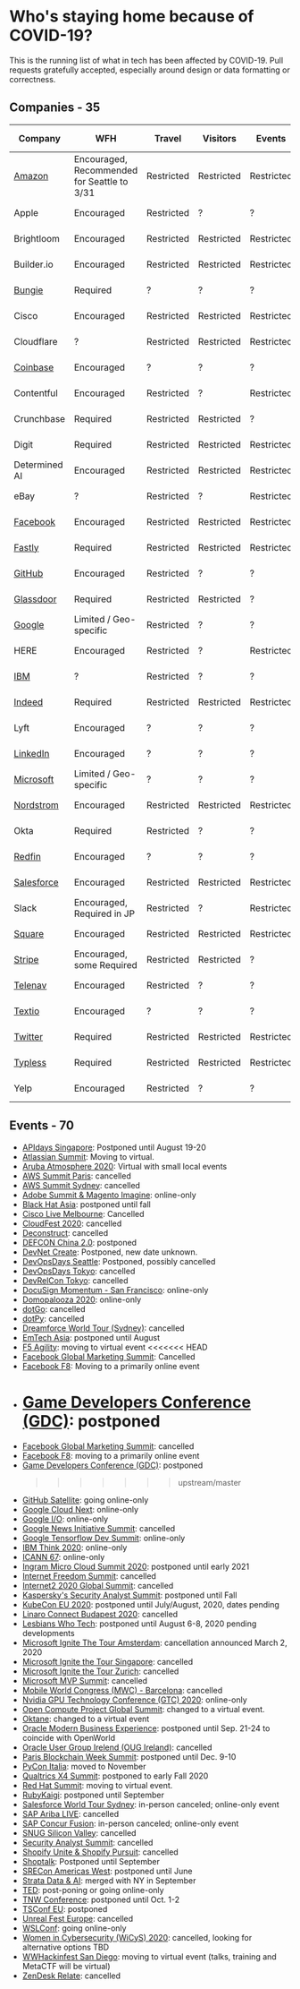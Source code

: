 # Who's staying home because of COVID-19?

This is the running list of what in tech has been affected by COVID-19. Pull requests gratefully accepted, especially around design or data formatting or correctness.

<a name="companies"></a>

## Companies - 35

| Company                                                                                                                                     | WFH                                         | Travel     | Visitors   | Events     | Last Update |
| ------------------------------------------------------------------------------------------------------------------------------------------- | ------------------------------------------- | ---------- | ---------- | ---------- | ----------- |
| [Amazon](https://www.businessinsider.com/companies-asking-employees-to-work-from-home-due-to-coronavirus-2020)                              | Encouraged, Recommended for Seattle to 3/31 | Restricted | Restricted | Restricted | 2020-03-04  |
| Apple                                                                                                                                       | Encouraged                                  | Restricted | ?          | ?          | 2020-03-03  |
| Brightloom                                                                                                                                  | Encouraged                                  | Restricted | Restricted | Restricted | 2020-03-05  |
| Builder.io                                                                                                                                  | Encouraged                                  | Restricted | Restricted | Restricted | 2020-03-05  |
| [Bungie](https://www.bungie.net/en/Explore/Detail/News/48839)                                                                               | Required                                    | ?          | ?          | ?          | 2020-03-05  |
| Cisco                                                                                                                                       | Encouraged                                  | Restricted | Restricted | Restricted | 2020-03-04  |
| Cloudflare                                                                                                                                  | ?                                           | Restricted | Restricted | Restricted | 2020-03-04  |
| [Coinbase](https://docs.google.com/document/d/1SRP4dnVCvKB7A5WXrESe-cL51i6_cg5nNGLNld6qch0/edit)                                            | Encouraged                                  | ?          | ?          | ?          | 2020-03-03  |
| Contentful                                                                                                                                  | Encouraged                                  | Restricted | ?          | Restricted | 2020-03-03  |
| Crunchbase                                                                                                                                  | Required                                    | Restricted | Restricted | ?          | 2020-03-05  |
| Digit                                                                                                                                       | Required                                    | Restricted | Restricted | Restricted | 2020-03-05  |
| Determined AI                                                                                                                               | Encouraged                                  | Restricted | Restricted | Restricted | 2020-03-06  |
| eBay                                                                                                                                        | ?                                           | Restricted | ?          | Restricted | 2020-03-04  |
| [Facebook](https://www.geekwire.com/2020/facebook-contractor-seattle-tests-positive-coronavirus-company-closes-office/)                     | Encouraged                                  | Restricted | Restricted | Restricted | 2020-03-04  |
| [Fastly](https://www.fastly.com/blog/exercising-caution-as-covid-19-evolves)                                                                | Required                                    | Restricted | Restricted | Restricted | 2020-03-01  |
| [GitHub](https://github.blog/2020-03-03-covid-19-update-supporting-our-employees-and-community/)                                            | Encouraged                                  | Restricted | ?          | ?          | 2020-03-04  |
| [Glassdoor](https://www.glassdoor.com/blog/glassdoor-coronavirus/)                                                                          | Required                                    | Restricted | Restricted | ?          | 2020-03-05  |
| [Google](https://www.theguardian.com/world/2020/mar/04/coronavirus-google-tech-dublin-twitter-work-from-home#maincontent)                   | Limited / Geo-specific                      | Restricted | ?          | ?          | 2020-03-03  |
| HERE                                                                                                                                        | Encouraged                                  | Restricted | ?          | Restricted | 2020-03-05  |
| [IBM](https://www.theverge.com/2020/3/4/21165449/ibm-coronavirus-suspending-domestic-international-travel)                                  | ?                                           | Restricted | ?          | ?          | 2020-03-05  |
| [Indeed](https://www.kvue.com/article/news/health/indeed-coronavirus-work-from-home/269-79c7797f-4d60-41df-bd9b-8b6bc25d9f3f)               | Required                                    | Restricted | Restricted | Restricted | 2020-03-04  |
| Lyft                                                                                                                                        | Encouraged                                  | ?          | ?          | ?          | 2020-03-04  |
| [LinkedIn](https://www.businessinsider.com/linkedin-tells-employees-to-work-from-home-over-coronavirus-concerns-2020-3)                     | Encouraged                                  | ?          | ?          | ?          | 2020-03-05  |
| [Microsoft](https://www.theverge.com/2020/3/4/21164522/microsoft-coronavirus-response-comment-employees-memo-work-from-home)                | Limited / Geo-specific                      | ?          | ?          | ?          | 2020-03-03  |
| [Nordstrom](https://www.geekwire.com/2020/coronavirus-live-updates-seattle-tech-community-grappling-covid-19/)                              | Encouraged                                  | Restricted | Restricted | Restricted | 2020-03-04  |
| Okta                                                                                                                                        | Required                                    | Restricted | ?          | ?          | 2020-03-05  |
| [Redfin](https://www.seattletimes.com/business/some-seattle-tech-companies-tell-employees-to-work-from-home-to-slow-spread-of-coronavirus/) | Encouraged                                  | ?          | ?          | ?          | 2020-03-04  |
| [Salesforce](https://www.salesforce.com/blog/2020/03/safety-and-wellbeing-those-around-you.html)                                            | Encouraged                                  | Restricted | Restricted | Restricted | 2020-03-03  |
| Slack                                                                                                                                       | Encouraged, Required in JP                  | Restricted | ?          | Restricted | 2020-03-04  |
| [Square](https://twitter.com/zamosta/status/1234658276781912064)                                                                            | Encouraged                                  | Restricted | Restricted | Restricted | 2020-03-03  |
| [Stripe](https://stripe.com/newsroom/news/covid-19)                                                                                         | Encouraged, some Required                   | Restricted | Restricted | ?          | 2020-02-29  |
| [Telenav](https://twitter.com/Telenav/status/1233227569249390592)                                                                           | Encouraged                                  | Restricted | ?          | ?          | 2020-03-05  |
| [Textio](https://www.seattletimes.com/business/some-seattle-tech-companies-tell-employees-to-work-from-home-to-slow-spread-of-coronavirus/) | Encouraged                                  | ?          | ?          | ?          | 2020-03-04  |
| [Twitter](https://blog.twitter.com/en_us/topics/company/2020/keeping-our-employees-and-partners-safe-during-coronavirus.html)               | Required                                    | Restricted | Restricted | Restricted | 2020-03-03  |
| [Typless](https://typless.com/2020/03/05/switching-to-fully-remote-work/)                                                                   | Required                                    | Restricted | Restricted | Restricted | 2020-03-04  |
| Yelp                                                                                                                                        | Encouraged                                  | Restricted | ?          | ?          | 2020-03-03  |

<a name="events"></a>

## Events - 70

- [APIdays Singapore](https://www.apidays.co/singapore): Postponed until August 19-20
- [Atlassian Summit](https://www.atlassian.com/company/events/summit): Moving to virtual.
- [Aruba Atmosphere 2020](https://www.atlassian.com/company/events/summit): Virtual with small local events
- [AWS Summit Paris](https://aws.amazon.com/fr/events/summits/paris/): cancelled
- [AWS Summit Sydney](https://aws.amazon.com/events/summits/sydney/): cancelled
- [Adobe Summit & Magento Imagine](https://www.adobe.com/summit.html): online-only
- [Black Hat Asia](https://www.blackhat.com/asia-20/travel-updates.html): postponed until fall
- [Cisco Live Melbourne](https://www.ciscolive.com/apjc.html): Cancelled
- [CloudFest 2020](https://www.cloudfest.com/): cancelled
- [Deconstruct](https://www.deconstructconf.com/): cancelled
- [DEFCON China 2.0](https://defcon.org/html/defcon-china-2/dc-cn-2-index.html): postponed
- [DevNet Create](https://developer.cisco.com/devnetcreate/2020/): Postponed, new date unknown.
- [DevOpsDays Seattle](https://twitter.com/DevOpsDaysSEA/status/1235307914908389376): Postponed, possibly cancelled
- [DevOpsDays Tokyo](https://twitter.com/DevOpsDaysTokyo/status/1234433425114722308): cancelled
- [DevRelCon Tokyo](https://tokyo-2020.devrel.net/information/2020/02/13/devrelcon-tokyo-has-canceled_en.html): cancelled
- [DocuSign Momentum - San Francisco](https://momentum.docusign.com/faq): online-only
- [Domopalooza 2020](https://www.domo.com/domopalooza#FAQs): online-only
- [dotGo](https://twitter.com/dotGoEu/status/1234767083369639937): cancelled
- [dotPy](https://twitter.com/dotpy_io/status/1233830965421711360): cancelled
- [Dreamforce World Tour (Sydney)](https://www.arnnet.com.au/article/671175/salesforce-world-tour-sydney-goes-digital-amid-coronavirus-fears/): cancelled
- [EmTech Asia](https://emtechasia.com/): postponed until August
- [F5 Agility](https://www.f5.com/agility): moving to virtual event
  <<<<<<< HEAD
- [Facebook Global Marketing Summit](https://www.businessinsider.com/how-facebook-affected-novel-coronavirus-outbreak-2020-2): Cancelled
- [Facebook F8](https://developers.facebook.com/blog/post/2020/02/27/important-f8-2020-update/): Moving to a primarily online event
- # [Game Developers Conference (GDC)](https://www.gdconf.com/news/important-gdc-2020-update): postponed
- [Facebook Global Marketing Summit](https://www.businessinsider.com/how-facebook-affected-novel-coronavirus-outbreak-2020-2): cancelled
- [Facebook F8](https://developers.facebook.com/blog/post/2020/02/27/important-f8-2020-update/): moving to a primarily online event
- [Game Developers Conference (GDC)](https://www.gdconf.com/news/important-gdc-2020-update): postponed
  > > > > > > > upstream/master
- [GitHub Satellite](https://githubsatellite.com/): going online-only
- [Google Cloud Next](https://cloud.withgoogle.com/next/sf/): online-only
- [Google I/O](https://events.google.com/io/): online-only
- [Google News Initiative Summit](http://socialbarrel.com/google-cancels-its-two-day-global-news-initiative-summit-over-coronavirus/123795/): cancelled
- [Google Tensorflow Dev Summit](https://www.tensorflow.org/dev-summit/): online-only
- [IBM Think 2020](https://www.ibm.com/events/think/): online-only
- [ICANN 67](https://www.icann.org/news/announcement-2020-02-19-en): online-only
- [Ingram Micro Cloud Summit 2020](https://www.ingrammicrocloud.com/press-releases/ingram-micro-cloud-postpones-cloud-summit-2020-early-2021/): postponed until early 2021
- [Internet Freedom Summit](https://internetfreedomfestival.org/wiki/index.php/Cancellation_of_the_2020_Internet_Freedom_Festival): cancelled
- [Internet2 2020 Global Summit](https://meetings.internet2.edu/2020-global-summit/update-coronavirus/): cancelled
- [Kaspersky's Security Analyst Summit](https://thesascon.com/): postponed until Fall
- [KubeCon EU 2020](https://events.linuxfoundation.org/kubecon-cloudnativecon-europe/attend/novel-coronavirus-update/): postponed until July/August, 2020, dates pending
- [Linaro Connect Budapest 2020](https://www.linaro.org/blog/linaro-connect-budapest-2020-cancelled/): cancelled
- [Lesbians Who Tech](https://twitter.com/ArlanWasHere/status/1234622619867066368?s=20): postponed until August 6-8, 2020 pending developments
- [Microsoft Ignite The Tour Amsterdam](https://www.microsoft.com/nl-nl/ignite-the-tour/amsterdam): cancellation announced March 2, 2020
- [Microsoft Ignite the Tour Singapore](https://www.microsoft.com/en-sg/ignite-the-tour/singapore): cancelled
- [Microsoft Ignite the Tour Zurich](https://www.microsoft.com/de-ch/ignite-the-tour/zurich): cancelled
- [Microsoft MVP Summit](https://www.geekwire.com/2020/microsoft-cancels-mvp-summit-due-coronavirus-outbreak-seattle-area/): cancelled
- [Mobile World Congress (MWC) - Barcelona](https://www.mwcbarcelona.com/gsma-statement-on-mwc-2020/): cancelled
- [Nvidia GPU Technology Conference (GTC) 2020](https://www.theverge.com/2020/3/2/21161635/nvidias-gpu-technology-conference-gtc-online-only-coronavirus): online-only
- [Open Compute Project Global Summit](https://www.opencompute.org/blog/we-are-moving-the-2020-ocp-global-summit-to-an-interactive-virtual-global-summit): changed to a virtual event.
- [Oktane](https://www.oktane20.com/): changed to a virtual event
- [Oracle Modern Business Experience](https://www.oracle.com/modern-business-experience/): postponed until Sep. 21-24 to coincide with OpenWorld
- [Oracle User Group Irelend (OUG Ireland)](https://twitter.com/MDWidlake/status/1234864869377216515): cancelled
- [Paris Blockchain Week Summit](https://www.pbwsummit.com/): postponed until Dec. 9-10
- [PyCon Italia](https://pycon.it/en/blog/pycon-11-postponed-to-november): moved to November
- [Qualtrics X4 Summit](https://www.qualtrics.com/x4summit/): postponed to early Fall 2020
- [Red Hat Summit](https://www.redhat.com/en/summit): moving to virtual event.
- [RubyKaigi](https://rubykaigi.org/2020): postponed until September
- [Salesforce World Tour Sydney](https://www.salesforce.com/au/events/worldtour/syd20/overview/): in-person canceled; online-only event
- [SAP Ariba LIVE](https://twitter.com/SAPAriba/status/1235043870250958854?s=20): cancelled
- [SAP Concur Fusion](https://fusion.concur.com/fusion-orlando-announcement): in-person canceled; online-only event
- [SNUG Silicon Valley](https://www.synopsys.com/community/snug/snug-silicon-valley.html): cancelled
- [Security Analyst Summit](https://twitter.com/TheSAScon/status/1234911915773583361): cancelled
- [Shopify Unite & Shopify Pursuit](https://www.shopify.com.au/partners/blog/unite-2020-update): cancelled
- [Shoptalk](https://www.retaildive.com/news/shoptalk-postponed-until-september-on-coronavirus-concerns/573549/): Postponed until September
- [SRECon Americas West](https://www.usenix.org/conferences/coronavirus): postponed until June
- [Strata Data & AI](https://conferences.oreilly.com/strata-data-ai/stai-ca): merged with NY in September
- [TED](https://www.axios.com/scoop-coronavirus-forces-ted-conference-to-delay-or-go-digital-731109d7-8178-49b4-8a16-321f14affe1f.html): post-poning or going online-only
- [TNW Conference](http://inside.thenextweb.com/186795-tnw-reschedules-2020-event-to-october-1-2): postponed until Oct. 1-2
- [TSConf EU](https://twitter.com/tsconfeu/status/1235135186033139713): postponed
- [Unreal Fest Europe](https://www.unrealengine.com/en-US/events/unreal-fest-europe-2020): cancelled
- [WSLConf](https://www.wslconf.dev/): going online-only
- [Women in Cybersecurity (WiCyS) 2020](https://www.wicys.org/): cancelled, looking for alternative options TBD
- [WWHackinfest San Diego](https://twitter.com/strandjs/status/1235648436545847297?s=20): moving to virtual event (talks, training and MetaCTF will be virtual)
- [ZenDesk Relate](https://www.miamiherald.com/news/business/tourism-cruises/article240801336.html): cancelled
